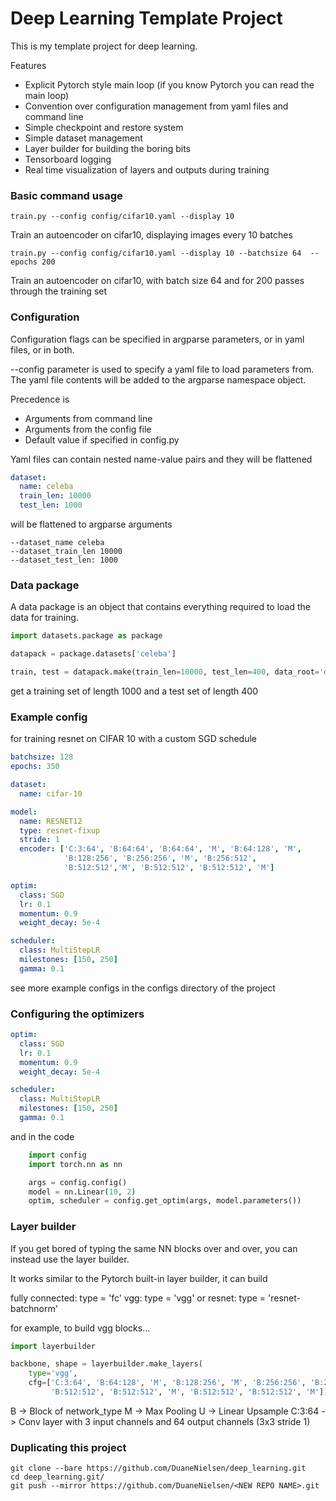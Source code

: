 # Deep Learning Template Project

This is my template project for deep learning.

Features

* Explicit Pytorch style main loop (if you know Pytorch you can read the main loop)
* Convention over configuration management from yaml files and command line
* Simple checkpoint and restore system
* Simple dataset management
* Layer builder for building the boring bits
* Tensorboard logging
* Real time visualization of layers and outputs during training

### Basic command usage
```commandline
train.py --config config/cifar10.yaml --display 10
```
Train an autoencoder on cifar10, displaying images every 10 batches

```commandline
train.py --config config/cifar10.yaml --display 10 --batchsize 64  --epochs 200 
```
Train an autoencoder on cifar10, with batch size 64 and for 200 passes through the training set

### Configuration

Configuration flags can be specified in argparse parameters, or in yaml files, or in both.

--config parameter is used to specify a yaml file to load parameters from.  The yaml file contents will be added to the 
argparse namespace object.

Precedence is
* Arguments from command line
* Arguments from the config file
* Default value if specified in config.py

Yaml files can contain nested name-value pairs and they will be flattened

```yaml
dataset:
  name: celeba
  train_len: 10000
  test_len: 1000
```

will be flattened to argparse arguments

```
--dataset_name celeba
--dataset_train_len 10000
--dataset_test_len: 1000
```

### Data package

A data package is an object that contains everything required to load the data for training.

```python
import datasets.package as package

datapack = package.datasets['celeba']

train, test = datapack.make(train_len=10000, test_len=400, data_root='data')

``` 

get a training set of length 1000 and a test set of length 400

### Example config

for training resnet on CIFAR 10 with a custom SGD schedule  

```yaml
batchsize: 128
epochs: 350

dataset:
  name: cifar-10

model:
  name: RESNET12
  type: resnet-fixup
  stride: 1
  encoder: ['C:3:64', 'B:64:64', 'B:64:64', 'M', 'B:64:128', 'M', 
            'B:128:256', 'B:256:256', 'M', 'B:256:512', 
            'B:512:512','M', 'B:512:512', 'B:512:512', 'M']

optim:
  class: SGD
  lr: 0.1
  momentum: 0.9
  weight_decay: 5e-4

scheduler:
  class: MultiStepLR
  milestones: [150, 250]
  gamma: 0.1
```

see more example configs in the configs directory of the project

### Configuring the optimizers

```yaml
optim:
  class: SGD
  lr: 0.1
  momentum: 0.9
  weight_decay: 5e-4

scheduler:
  class: MultiStepLR
  milestones: [150, 250]
  gamma: 0.1
```

and in the code

```python
    import config
    import torch.nn as nn

    args = config.config()
    model = nn.Linear(10, 2)
    optim, scheduler = config.get_optim(args, model.parameters())
```

### Layer builder

If you get bored of typing the same NN blocks over and over, you can instead use the layer builder.

It works similar to the Pytorch built-in layer builder, it can build

fully connected: type = 'fc' vgg: type = 'vgg' or resnet: type = 'resnet-batchnorm'

for example, to build vgg blocks...

```python
import layerbuilder

backbone, shape = layerbuilder.make_layers(
    type='vgg',
    cfg=['C:3:64', 'B:64:128', 'M', 'B:128:256', 'M', 'B:256:256', 'B:256:512', 'M', 
         'B:512:512', 'B:512:512', 'M', 'B:512:512', 'B:512:512', 'M'])

```

B -> Block of network_type
M -> Max Pooling
U -> Linear Upsample
C:3:64 -> Conv layer with 3 input channels and 64 output channels (3x3 stride 1) 

### Duplicating this project

```commandline
git clone --bare https://github.com/DuaneNielsen/deep_learning.git
cd deep_learning.git/
git push --mirror https://github.com/DuaneNielsen/<NEW REPO NAME>.git
```